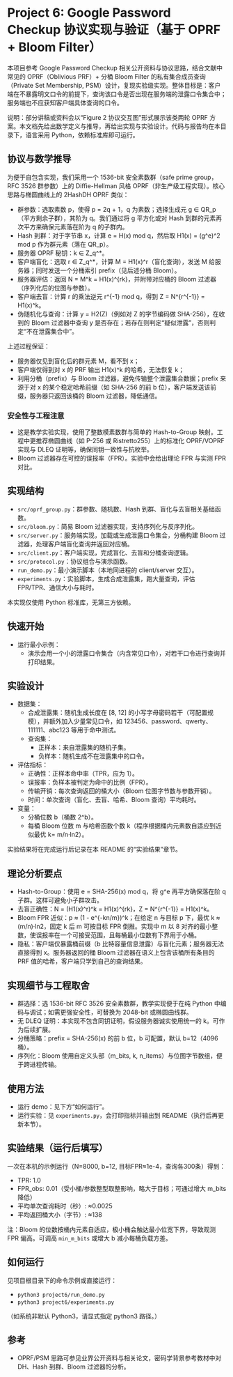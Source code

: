 # Project 6: Google Password Checkup 协议实现与验证（基于 OPRF + Bloom Filter）

本项目参考 Google Password Checkup 相关公开资料与协议思路，结合文献中常见的 OPRF（Oblivious PRF）+ 分桶 Bloom Filter 的私有集合成员查询（Private Set Membership, PSM）设计，复现实验级实现。整体目标是：客户端在不暴露明文口令的前提下，查询该口令是否出现在服务端的泄露口令集合中；服务端也不应获知客户端具体查询的口令。

说明：部分讲稿或资料会以“Figure 2 协议交互图”形式展示该类两轮 OPRF 方案。本文档先给出数学定义与推导，再给出实现与实验设计。代码与报告均在本目录下，语言采用 Python，依赖标准库即可运行。

## 协议与数学推导

为便于自包含实现，我们采用一个 1536-bit 安全素数群（safe prime group，RFC 3526 群参数）上的 Diffie-Hellman 风格 OPRF（非生产级工程实现）。核心思路与椭圆曲线上的 2HashDH OPRF 类似：

- 群参数：选取素数 p，使得 p = 2q + 1，q 为素数；选择生成元 g ∈ QR_p（平方剩余子群），其阶为 q。我们通过将 g 平方化或对 Hash 到群的元素再次平方来确保元素落在阶为 q 的子群内。
- Hash 到群：对于字节串 x，计算 e = H(x) mod q，然后取 H1(x) = (g^e)^2 mod p 作为群元素（落在 QR_p）。
- 服务器 OPRF 秘钥：k ∈ Z_q^*。
- 客户端盲化：选取 r ∈ Z_q^*，计算 M = H1(x)^r（盲化查询），发送 M 给服务器；同时发送一个分桶索引 prefix（见后述分桶 Bloom）。
- 服务器评估：返回 N = M^k = H1(x)^{rk}，并附带对应桶的 Bloom 过滤器（序列化后的位图与参数）。
- 客户端去盲：计算 r 的乘法逆元 r^{-1} mod q，得到 Z = N^{r^{-1}} = H1(x)^k。
- 伪随机化与查询：计算 y = H2(Z)（例如对 Z 的字节编码做 SHA-256），在收到的 Bloom 过滤器中查询 y 是否存在；若存在则判定“疑似泄露”，否则判定“不在泄露集合中”。

上述过程保证：
- 服务器仅见到盲化后的群元素 M，看不到 x；
- 客户端仅得到对 x 的 PRF 输出 H1(x)^k 的哈希，无法恢复 k；
- 利用分桶（prefix）与 Bloom 过滤器，避免传输整个泄露集合数据；prefix 来源于对 x 的某个稳定哈希前缀（如 SHA-256 的前 b 位），客户端发送该前缀，服务器只返回该桶的 Bloom 过滤器，降低通信。

### 安全性与工程注意
- 这是教学实验实现，使用了整数模素数群与简单的 Hash-to-Group 映射。工程中更推荐椭圆曲线（如 P-256 或 Ristretto255）上的标准化 OPRF/VOPRF 实现与 DLEQ 证明等，确保同钥一致性与抗枚举。
- Bloom 过滤器存在可控的误报率（FPR）。实验中会给出理论 FPR 与实测 FPR 对比。

## 实现结构

- `src/oprf_group.py`：群参数、随机数、Hash 到群、盲化与去盲相关基础函数。
- `src/bloom.py`：简易 Bloom 过滤器实现，支持序列化与反序列化。
- `src/server.py`：服务端实现，加载或生成泄露口令集合，分桶构建 Bloom 过滤器，处理客户端盲化查询并返回对应桶。
- `src/client.py`：客户端实现，完成盲化、去盲和分桶查询逻辑。
- `src/protocol.py`：协议组合与演示函数。
- `run_demo.py`：最小演示脚本（本地同进程的 client/server 交互）。
- `experiments.py`：实验脚本，生成合成泄露集，跑大量查询，评估 FPR/TPR、通信大小与耗时。

本实现仅使用 Python 标准库，无第三方依赖。

## 快速开始

- 运行最小示例：
  - 演示会用一个小的泄露口令集合（内含常见口令），对若干口令进行查询并打印结果。

## 实验设计

- 数据集：
  - 合成泄露集：随机生成长度在 [8, 12] 的小写字母密码若干（可配置规模），并额外加入少量常见口令，如 123456、password、qwerty、111111、abc123 等用于命中测试。
  - 查询集：
    - 正样本：来自泄露集的随机子集。
    - 负样本：随机生成不在泄露集中的口令。
- 评估指标：
  - 正确性：正样本命中率（TPR，应为 1）。
  - 误报率：负样本被判定为命中的比例（FPR）。
  - 传输开销：每次查询返回的桶大小（Bloom 位图字节数与参数开销）。
  - 时间：单次查询（盲化、去盲、哈希、Bloom 查询）平均耗时。
- 变量：
  - 分桶位数 b（桶数 2^b）。
  - 每桶 Bloom 位数 m 与哈希函数个数 k（程序根据桶内元素数自适应到近似最优 k= m/n·ln2）。

实验结果将在完成运行后记录在本 README 的“实验结果”章节。

## 理论分析要点

- Hash-to-Group：使用 e = SHA-256(x) mod q，将 g^e 再平方确保落在阶 q 子群。这样可避免小子群攻击。
- 去盲正确性：N = (H1(x)^r)^k = H1(x)^{rk}，Z = N^{r^{-1}} = H1(x)^k。
- Bloom FPR 近似：p ≈ (1 - e^{-kn/m})^k；在给定 n 与目标 p 下，最优 k ≈ (m/n)·ln2，固定 k 后 m 可按目标 FPR 倒推。实现中 m 以 8 对齐的最小整数，使误报率在一个可接受范围，且每桶最小位数有下界用于小桶。
- 隐私：客户端仅暴露桶前缀（b 比特容量信息泄露）与盲化元素；服务器无法直接得到 x。服务器返回的桶 Bloom 过滤器在语义上包含该桶所有条目的 PRF 值的哈希，客户端只学到自己的查询结果。

## 实现细节与工程取舍

- 群选择：选 1536-bit RFC 3526 安全素数群，教学实现便于在纯 Python 中编码与调试；如需更强安全性，可替换为 2048-bit 或椭圆曲线群。
- 无 DLEQ 证明：本实现不包含同钥证明，假设服务器诚实使用统一的 k。可作为后续扩展。
- 分桶策略：prefix = SHA-256(x) 的前 b 位，b 可配置，默认 b=12（4096 桶）。
- 序列化：Bloom 使用自定义头部（m_bits, k, n_items）与位图字节数组，便于跨进程传输。

## 使用方法

- 运行 demo：见下方“如何运行”。
- 运行实验：见 `experiments.py`，会打印指标并输出到 README（执行后再更新本节）。

## 实验结果（运行后填写）

一次在本机的示例运行（N=8000, b=12, 目标FPR≈1e-4，查询各300条）得到：
- TPR: 1.0
- FPR_obs: 0.01（受小桶/参数整型取整影响，略大于目标；可通过增大 m_bits 降低）
- 平均单次查询耗时（秒）: ≈0.0025
- 平均返回桶大小（字节）: ≈138

注：Bloom 的位数按桶内元素自适应，极小桶会触达最小位宽下界，导致观测 FPR 偏高。可调高 `min_m_bits` 或增大 b 减小每桶负载方差。

## 如何运行

见项目根目录下的命令示例或直接运行：
- `python3 project6/run_demo.py`
- `python3 project6/experiments.py`

（如系统非默认 Python3，请显式指定 python3 路径。）

## 参考
- OPRF/PSM 思路可参见业界公开资料与相关论文，密码学背景参考教材中对 DH、Hash 到群、Bloom 过滤器的分析。
